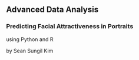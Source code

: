 ## Advanced Data Analysis
### Predicting Facial Attractiveness in Portraits
using Python and R



by Sean Sungil Kim
